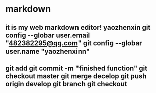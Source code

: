 # markdown
it is my web markdown editor!
yaozhenxin
git config --globar user.email "482382295@qq.com"
git config --globar user.name "yaozhenxinn"
---
git add
git commit -m "finished function"
git checkout master 
git merge decelop
git push origin develop 
git branch
git checkout
---